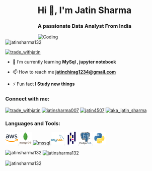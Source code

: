 <h1 align="center">Hi 👋, I'm Jatin Sharma</h1>
<h3 align="center">A passionate Data Analyst From India</h3>

<img align="right" alt="Coding" width="400" src="https://dribbble.com/shots/16116886-Data-Inform-Illustration-Animation-Gif-Json/attachments/7969129?mode=media">

<p align="left"> <img src="https://komarev.com/ghpvc/?username=jatinsharma132&label=Profile%20views&color=0e75b6&style=flat" alt="jatinsharma132" /> </p>

<p align="left"> <a href="https://twitter.com/trade_withjatin" target="blank"><img src="https://img.shields.io/twitter/follow/trade_withjatin?logo=twitter&style=for-the-badge" alt="trade_withjatin" /></a> </p>

- 🌱 I’m currently learning **MySql , jupyter notebook**

- 📫 How to reach me **jatinchirag1234@gmail.com**

- ⚡ Fun fact **I Study new things**

<h3 align="left">Connect with me:</h3>
<p align="left">
<a href="https://twitter.com/trade_withjatin" target="blank"><img align="center" src="https://raw.githubusercontent.com/rahuldkjain/github-profile-readme-generator/master/src/images/icons/Social/twitter.svg" alt="trade_withjatin" height="30" width="40" /></a>
<a href="https://linkedin.com/in/jatinsharma007" target="blank"><img align="center" src="https://raw.githubusercontent.com/rahuldkjain/github-profile-readme-generator/master/src/images/icons/Social/linked-in-alt.svg" alt="jatinsharma007" height="30" width="40" /></a>
<a href="https://kaggle.com/jatin4507" target="blank"><img align="center" src="https://raw.githubusercontent.com/rahuldkjain/github-profile-readme-generator/master/src/images/icons/Social/kaggle.svg" alt="jatin4507" height="30" width="40" /></a>
<a href="https://instagram.com/aka_jatin_sharma" target="blank"><img align="center" src="https://raw.githubusercontent.com/rahuldkjain/github-profile-readme-generator/master/src/images/icons/Social/instagram.svg" alt="aka_jatin_sharma" height="30" width="40" /></a>
</p>

<h3 align="left">Languages and Tools:</h3>
<p align="left"> <a href="https://aws.amazon.com" target="_blank" rel="noreferrer"> <img src="https://raw.githubusercontent.com/devicons/devicon/master/icons/amazonwebservices/amazonwebservices-original-wordmark.svg" alt="aws" width="40" height="40"/> </a> <a href="https://www.mongodb.com/" target="_blank" rel="noreferrer"> <img src="https://raw.githubusercontent.com/devicons/devicon/master/icons/mongodb/mongodb-original-wordmark.svg" alt="mongodb" width="40" height="40"/> </a> <a href="https://www.microsoft.com/en-us/sql-server" target="_blank" rel="noreferrer"> <img src="https://www.svgrepo.com/show/303229/microsoft-sql-server-logo.svg" alt="mssql" width="40" height="40"/> </a> <a href="https://www.mysql.com/" target="_blank" rel="noreferrer"> <img src="https://raw.githubusercontent.com/devicons/devicon/master/icons/mysql/mysql-original-wordmark.svg" alt="mysql" width="40" height="40"/> </a> <a href="https://pandas.pydata.org/" target="_blank" rel="noreferrer"> <img src="https://raw.githubusercontent.com/devicons/devicon/2ae2a900d2f041da66e950e4d48052658d850630/icons/pandas/pandas-original.svg" alt="pandas" width="40" height="40"/> </a> <a href="https://www.postgresql.org" target="_blank" rel="noreferrer"> <img src="https://raw.githubusercontent.com/devicons/devicon/master/icons/postgresql/postgresql-original-wordmark.svg" alt="postgresql" width="40" height="40"/> </a> <a href="https://www.python.org" target="_blank" rel="noreferrer"> <img src="https://raw.githubusercontent.com/devicons/devicon/master/icons/python/python-original.svg" alt="python" width="40" height="40"/> </a> </p>

<p><img align="left" src="https://github-readme-stats.vercel.app/api/top-langs?username=jatinsharma132&show_icons=true&locale=en&layout=compact" alt="jatinsharma132" /></p>

<p>&nbsp;<img align="center" src="https://github-readme-stats.vercel.app/api?username=jatinsharma132&show_icons=true&locale=en" alt="jatinsharma132" /></p>

<p><img align="center" src="https://github-readme-streak-stats.herokuapp.com/?user=jatinsharma132&" alt="jatinsharma132" /></p>
